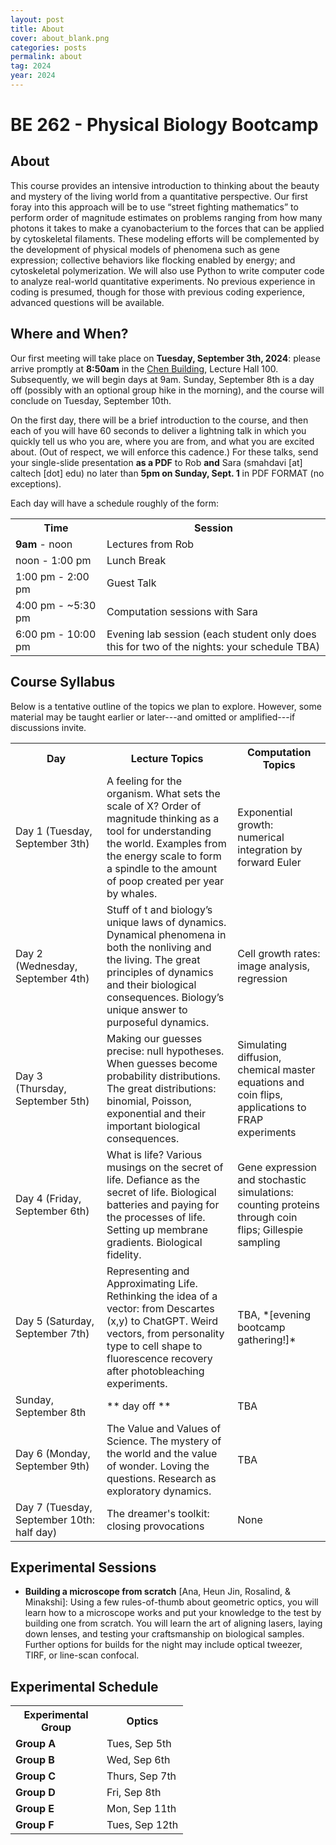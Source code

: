 ```yaml
---
layout: post
title: About
cover: about_blank.png
categories: posts
permalink: about
tag: 2024
year: 2024
---
```

# BE 262 - Physical Biology Bootcamp

## About
This course provides an intensive introduction to thinking about the beauty and mystery of the living world from a quantitative perspective. Our first foray into this approach will be to use “street fighting mathematics” to perform order of magnitude estimates on problems ranging from how many photons it takes to make a cyanobacterium to the forces that can be applied by cytoskeletal filaments. These modeling efforts will be complemented by the development of physical models of phenomena such as gene expression; collective behaviors like flocking enabled by energy; and cytoskeletal polymerization. We will also use Python to write computer code to analyze real-world quantitative experiments. No previous experience in coding is presumed, though for those with previous coding experience, advanced questions will be available.

## Where and When?
Our first meeting will take place on **Tuesday, September 3th, 2024**: please arrive promptly at **8:50am** in the [Chen Building](https://www.caltech.edu/map/campus/tianqiao-and-chrissy-chen-neuroscience-research-building), Lecture Hall 100. Subsequently, we will begin days at 9am.
Sunday, September 8th is a day off (possibly with an optional group hike in the morning), and the course will conclude on Tuesday, September 10th.

On the first day, there will be a brief introduction to the course, and then each of you will have 60 seconds to deliver a lightning talk in which you quickly tell us who you are, where you are from, and what you are excited about. (Out of respect, we will enforce this cadence.)
For these talks, send your single-slide presentation **as a PDF** to Rob **and** Sara (smahdavi [at] caltech [dot] edu) no later than **5pm on Sunday, Sept. 1** in PDF FORMAT (no exceptions).  

Each day will have a schedule roughly of the form:
<table>
<tr>
    <th style="width:130px"><b>Time</b></th>
    <th><b>Session</b></th>
</tr>
<tr>
    <td><b>9am</b> - noon</td>
    <td>Lectures from Rob</td>
</tr>
<tr>
    <td>noon - 1:00 pm</td>
    <td>Lunch Break</td>
</tr>
<tr>
    <td>1:00 pm - 2:00 pm</td>
    <td>Guest Talk</td>
</tr>
<tr>
    <td>4:00 pm - ~5:30 pm</td>
    <td>Computation sessions with Sara</td>
</tr>
<tr>
    <td>6:00 pm - 10:00 pm</td>
    <td>Evening lab session (each student only does this for two of the nights: your schedule TBA)</td>
</tr>
</table>

## Course Syllabus

Below is a tentative outline of the topics we plan to explore. However, some material may be taught earlier or later---and omitted or amplified---if discussions invite.

<table>
<tr>
    <th style="width:130px"><b>Day</b></th>
    <th><b>Lecture Topics</b></th>
    <th><b>Computation Topics</b></th>
</tr>
<tr>
    <td>Day 1 (Tuesday, September 3th)</td>
    <td> A feeling for the organism. What sets the scale of X? Order of
magnitude thinking as a tool for understanding the world. Examples
from the energy scale to form a spindle to the amount of poop created
per year by whales.</td>
    <td>Exponential growth: numerical integration by forward Euler</td>
</tr>
<tr>
    <td>Day 2 (Wednesday, September 4th)</td>
    <td>Stuff of t and biology’s unique laws of dynamics. Dynamical phenomena in both the nonliving and the living. The great principles of dynamics and their biological consequences. Biology’s unique answer to purposeful dynamics.</td>
    <td>Cell growth rates: image analysis, regression</td>
</tr>
<tr>
    <td>Day 3 (Thursday, September 5th)</td>
    <td>Making our guesses precise: null hypotheses. When guesses become probability distributions. The great distributions: binomial, Poisson, exponential and their important biological consequences.</td>
    <td>Simulating diffusion, chemical master equations and coin flips, applications to FRAP experiments</td>
</tr>
<tr>
    <td>Day 4 (Friday, September 6th)</td>
    <td>What is life?  Various musings on the secret of life. Defiance as the secret of life.  Biological batteries and paying for the processes of life. Setting up membrane gradients. Biological fidelity.</td>
    <td>Gene expression and stochastic simulations: counting proteins through coin flips; Gillespie sampling</td>
</tr>
<tr>
    <td>Day 5 (Saturday, September 7th)</td>
    <td>Representing and Approximating Life.  Rethinking the idea of a vector: from Descartes (x,y) to ChatGPT. Weird vectors, from personality type to cell shape to fluorescence recovery after photobleaching experiments.</td>
    <td>TBA, *[evening bootcamp gathering!]*</td>
</tr>
<tr>
    <td> Sunday, September 8th </td>
    <td>** day off **</td>
    <td>TBA</td>
</tr>
<tr>
    <td>Day 6 (Monday, September 9th)</td>
    <td>The Value and Values of Science.  The mystery of the world and the value of wonder.  Loving the questions.  Research as exploratory dynamics.  </td>
    <td>TBA</td>
</tr>
<tr>
    <td>Day 7 (Tuesday, September 10th: half day)</td>
    <td>The dreamer's toolkit: closing provocations</td>
    <td>None</td>
</tr>
</table>

## Experimental Sessions
* **Building a microscope from scratch** [Ana, Heun Jin, Rosalind, & Minakshi]: Using a few rules-of-thumb about geometric optics, you will learn how to a microscope works and put your knowledge to the test by building one from scratch. You will learn the art of aligning lasers, laying down lenses, and testing your craftsmanship on biological samples. Further options for builds for the night may include optical tweezer, TIRF, or line-scan confocal.

## Experimental Schedule
<!-- Visit [this link](https://www.dropbox.com/scl/fi/prhub7qm2aqqcvlm73m2r/2023bootcampAssignmentsExperimental.txt?rlkey=ks3fsk5nl1maj59owhy2kqnw0&dl=0) for your group assignments (for privacy, password-protected, expiring file).  -->
<table>
<tr>
    <th style="width:130px"><b>Experimental Group</b></th>
    <th><b>Optics</b></th>
</tr>
<tr>
    <td><b>Group A</b></td>
    <td>Tues, Sep 5th</td>
</tr>
<tr>
    <td><b>Group B</b></td>
    <td>Wed, Sep 6th</td>
</tr>
<tr>
    <td><b>Group C</b></td>
    <td>Thurs, Sep 7th</td>
</tr>
<tr>
    <td><b>Group D</b></td>
    <td>Fri, Sep 8th</td>
</tr>
<tr>
    <td><b>Group E</b></td>
    <td>Mon, Sep 11th</td>
</tr>
<tr>
    <td><b>Group F</b></td>
    <td>Tues, Sep 12th</td>
</tr>
</table>
